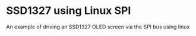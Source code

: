# SSD1327 using Linux SPI

An example of driving an SSD1327 OLED screen via the SPI bus using linux

